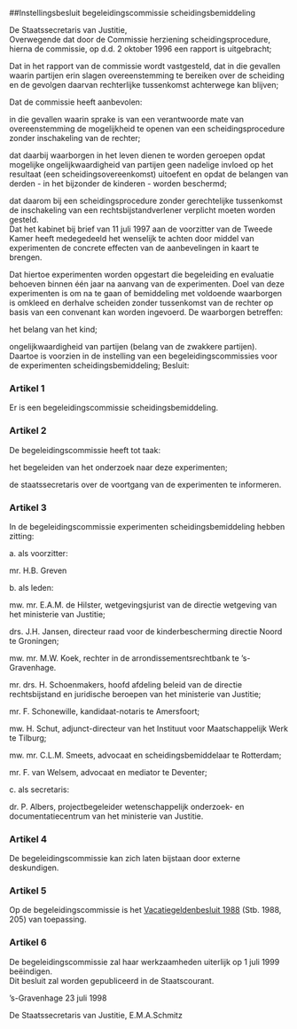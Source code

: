 <meta http-equiv='Content-Type' content='text/html; charset=utf-8' />

##Instellingsbesluit begeleidingscommissie scheidingsbemiddeling

De Staatssecretaris van Justitie,  
Overwegende dat door de Commissie herziening scheidingsprocedure, hierna de commissie, op d.d. 2 oktober 1996 een rapport is uitgebracht;

Dat in het rapport van de commissie wordt vastgesteld, dat in die gevallen waarin partijen erin slagen overeenstemming te bereiken over de scheiding en de gevolgen daarvan rechterlijke tussenkomst achterwege kan blijven;

Dat de commissie heeft aanbevolen:

in die gevallen waarin sprake is van een verantwoorde mate van overeenstemming de mogelijkheid te openen van een scheidingsprocedure zonder inschakeling van de rechter;  

dat daarbij waarborgen in het leven dienen te worden geroepen opdat mogelijke ongelijkwaardigheid van partijen geen nadelige invloed op het resultaat (een scheidingsovereenkomst) uitoefent en opdat de belangen van derden - in het bijzonder de kinderen - worden beschermd;  

dat daarom bij een scheidingsprocedure zonder gerechtelijke tussenkomst de inschakeling van een rechtsbijstandverlener verplicht moeten worden gesteld.   
Dat het kabinet bij brief van 11 juli 1997 aan de voorzitter van de Tweede Kamer heeft medegedeeld het wenselijk te achten door middel van experimenten de concrete effecten van de aanbevelingen in kaart te brengen.

Dat hiertoe experimenten worden opgestart die begeleiding en evaluatie behoeven binnen één jaar na aanvang van de experimenten. Doel van deze experimenten is om na te gaan of bemiddeling met voldoende waarborgen is omkleed en derhalve scheiden zonder tussenkomst van de rechter op basis van een convenant kan worden ingevoerd. De waarborgen betreffen:

het belang van het kind;  

ongelijkwaardigheid van partijen (belang van de zwakkere partijen).   
Daartoe is voorzien in de instelling van een begeleidingscommissies voor de experimenten scheidingsbemiddeling;
Besluit:    

### Artikel  1  

Er is een begeleidingscommissie scheidingsbemiddeling.  

### Artikel  2  

De begeleidingscommissie heeft tot taak: 

het begeleiden van het onderzoek naar deze experimenten;  

de staatssecretaris over de voortgang van de experimenten te informeren.    

### Artikel  3  

In de begeleidingscommissie experimenten scheidingsbemiddeling hebben zitting: 

a. als voorzitter: 

mr. H.B. Greven    

b. als leden: 

mw. mr. E.A.M. de Hilster, wetgevingsjurist van de directie wetgeving van het ministerie van Justitie;  

drs. J.H. Jansen, directeur raad voor de kinderbescherming directie Noord te Groningen;  

mw. mr. M.W. Koek, rechter in de arrondissementsrechtbank te ’s-Gravenhage.  

mr. drs. H. Schoenmakers, hoofd afdeling beleid van de directie rechtsbijstand en juridische beroepen van het ministerie van Justitie;  

mr. F. Schonewille, kandidaat-notaris te Amersfoort;  

mw. H. Schut, adjunct-directeur van het Instituut voor Maatschappelijk Werk te Tilburg;  

mw. mr. C.L.M. Smeets, advocaat en scheidingsbemiddelaar te Rotterdam;  

mr. F. van Welsem, advocaat en mediator te Deventer;    

c. als secretaris: 

dr. P. Albers, projectbegeleider wetenschappelijk onderzoek- en documentatiecentrum van het ministerie van Justitie.      

### Artikel  4  

De begeleidingscommissie kan zich laten bijstaan door externe deskundigen.  

### Artikel  5  

Op de begeleidingscommissie is het [Vacatiegeldenbesluit 1988](../../../../../AMvB/vacatiegeldenbesluit/1988/BWBR0004317/README.md) (Stb. 1988, 205) van toepassing.  

### Artikel  6  

De begeleidingscommissie zal haar werkzaamheden uiterlijk op 1 juli 1999 beëindigen.  
Dit besluit zal worden gepubliceerd in de Staatscourant.   

’s-Gravenhage 
23 juli 1998    

De 
Staatssecretaris van Justitie, 
E.M.A.Schmitz    
